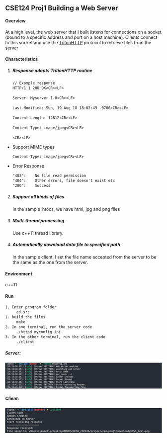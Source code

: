 ## CSE124 Proj1  Building a Web Server

#### Overview

At a high level, the web server that I built listens for connections on a socket (bound to a specific address and port on a host machine). Clients connect to this socket and use the [TritonHTTP](https://cseweb.ucsd.edu/~gmporter/classes/wi19/cse124/post/2019/01/12/tritonhttp-specification/) protocol to retrieve files from the server



#### Characteristics

1. ##### Response adopts TritionHTTP routine

   ```
   // Example response
   HTTP/1.1 200 OK<CR><LF>
   
   Server: Myserver 1.0<CR><LF>
   
   Last-Modified: Sun, 19 Aug 18 18:02:49 -0700<CR><LF>
   
   Content-Length: 12812<CR><LF>
   
   Content-Type: image/jpeg<CR><LF>
   
   <CR><LF>
   ```

* Support MIME types

  ```
  Content-Type: image/jpeg<CR><LF>
  ```

  

* Error Response

  ```
  "403":	No file read permission
  "404":	Other errors, file doesn't exist etc
  "200":	Success
  ```



2. ##### Support all kinds of files

   In the sample_htocs, we have html, jpg and png files

   

3. ##### Multi-thread processing

   Use c++11 thread library.

   

4. ##### Automatically download data file to specified path

   In the sample client, I set the file name accepted from the server to be the same as the one from the server.



#### Environment

c++11



#### Run

```
1. Enter progrom folder
     cd src
1. build the files
	 make
2. In one terminal, run the server code
	 ./httpd myconfig.ini
3. In the other terminal, run the client code
	 ./client
```

##### Server:

![image-20200203112249799](./README.assets/image-20200203112249799.png)

##### Client:

![image-20200203112313795](./README.assets/image-20200203112313795.png)

